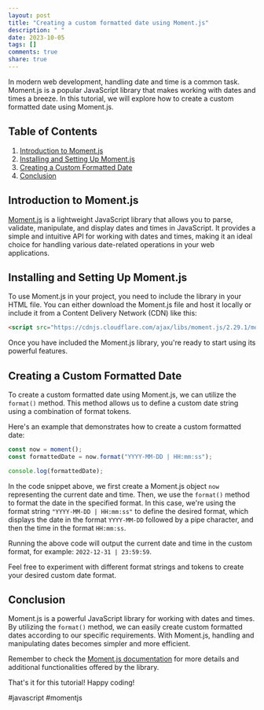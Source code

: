 ```yaml
---
layout: post
title: "Creating a custom formatted date using Moment.js"
description: " "
date: 2023-10-05
tags: []
comments: true
share: true
---
```


In modern web development, handling date and time is a common task. Moment.js is a popular JavaScript library that makes working with dates and times a breeze. In this tutorial, we will explore how to create a custom formatted date using Moment.js.

## Table of Contents

1. [Introduction to Moment.js](#introduction-to-momentjs)
2. [Installing and Setting Up Moment.js](#installing-and-setting-up-momentjs)
3. [Creating a Custom Formatted Date](#creating-a-custom-formatted-date)
4. [Conclusion](#conclusion)

## Introduction to Moment.js

[Moment.js](https://momentjs.com) is a lightweight JavaScript library that allows you to parse, validate, manipulate, and display dates and times in JavaScript. It provides a simple and intuitive API for working with dates and times, making it an ideal choice for handling various date-related operations in your web applications.

## Installing and Setting Up Moment.js

To use Moment.js in your project, you need to include the library in your HTML file. You can either download the Moment.js file and host it locally or include it from a Content Delivery Network (CDN) like this:

```html
<script src="https://cdnjs.cloudflare.com/ajax/libs/moment.js/2.29.1/moment.min.js"></script>
```

Once you have included the Moment.js library, you're ready to start using its powerful features.

## Creating a Custom Formatted Date

To create a custom formatted date using Moment.js, we can utilize the `format()` method. This method allows us to define a custom date string using a combination of format tokens.

Here's an example that demonstrates how to create a custom formatted date:

```javascript
const now = moment();
const formattedDate = now.format("YYYY-MM-DD | HH:mm:ss");

console.log(formattedDate);
```

In the code snippet above, we first create a Moment.js object `now` representing the current date and time. Then, we use the `format()` method to format the date in the specified format. In this case, we're using the format string `"YYYY-MM-DD | HH:mm:ss"` to define the desired format, which displays the date in the format `YYYY-MM-DD` followed by a pipe character, and then the time in the format `HH:mm:ss`.

Running the above code will output the current date and time in the custom format, for example: `2022-12-31 | 23:59:59`.

Feel free to experiment with different format strings and tokens to create your desired custom date format.

## Conclusion

Moment.js is a powerful JavaScript library for working with dates and times. By utilizing the `format()` method, we can easily create custom formatted dates according to our specific requirements. With Moment.js, handling and manipulating dates becomes simpler and more efficient.

Remember to check the [Moment.js documentation](https://momentjs.com/docs/) for more details and additional functionalities offered by the library.

That's it for this tutorial! Happy coding!

\#javascript #momentjs